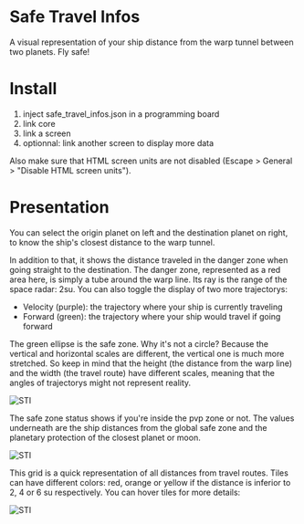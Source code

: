 # Safe Travel Infos
A visual representation of your ship distance from the warp tunnel between two planets. Fly safe!

# Install
1) inject safe_travel_infos.json in a programming board
2) link core
3) link a screen
4) optionnal: link another screen to display more data

Also make sure that HTML screen units are not disabled (Escape > General > "Disable HTML screen units").

# Presentation
You can select the origin planet on left and the destination planet on right, to know the ship's closest distance to the warp tunnel.

In addition to that, it shows the distance traveled in the danger zone when going straight to the destination.
The danger zone, represented as a red area here, is simply a tube around the warp line. Its ray is the range of the space radar: 2su.
You can also toggle the display of two more trajectorys:
* Velocity (purple): the trajectory where your ship is currently traveling
* Forward (green): the trajectory where your ship would travel if going forward

The green ellipse is the safe zone. Why it's not a circle? Because the vertical and horizontal scales are different, the vertical one is much more stretched. So keep in mind that the height (the distance from the warp line) and the width (the travel route) have different scales, meaning that the angles of trajectorys might not represent reality.

![STI](https://i.imgur.com/8DNmFnG.png)

The safe zone status shows if you're inside the pvp zone or not. The values underneath are the ship distances from the global safe zone and the planetary protection of the closest planet or moon.

![STI](https://i.imgur.com/0t3unb8.png)

This grid is a quick representation of all distances from travel routes.
Tiles can have different colors: red, orange or yellow if the distance is inferior to 2, 4 or 6 su respectively.
You can hover tiles for more details:

![STI](https://i.imgur.com/U74DtkU.png)
